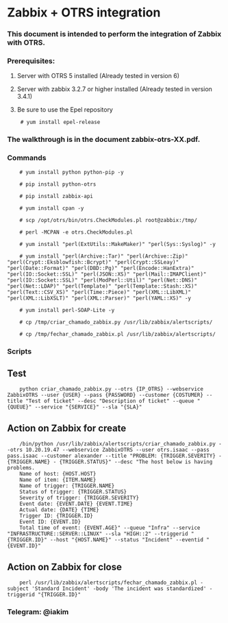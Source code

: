 # Zabbix + OTRS integration

### This document is intended to perform the integration of Zabbix with OTRS.

### Prerequisites:

1. Server with OTRS 5 installed (Already tested in version 6)
2. Server with zabbix 3.2.7 or higher installed (Already tested in version 3.4.1)
3. Be sure to use the Epel repository

        # yum install epel-release

### The walkthrough is in the document zabbix-otrs-XX.pdf.

### Commands

        # yum install python python-pip -y

        # pip install python-otrs
        
        # pip install zabbix-api

        # yum install cpan -y

        # scp /opt/otrs/bin/otrs.CheckModules.pl root@zabbix:/tmp/

        # perl -MCPAN -e otrs.CheckModules.pl

        # yum install "perl(ExtUtils::MakeMaker)" "perl(Sys::Syslog)" -y

        # yum install "perl(Archive::Tar)" "perl(Archive::Zip)" "perl(Crypt::Eksblowfish::Bcrypt)" "perl(Crypt::SSLeay)" "perl(Date::Format)" "perl(DBD::Pg)" "perl(Encode::HanExtra)" "perl(IO::Socket::SSL)" "perl(JSON::XS)" "perl(Mail::IMAPClient)" "perl(IO::Socket::SSL)" "perl(ModPerl::Util)" "perl(Net::DNS)" "perl(Net::LDAP)" "perl(Template)" "perl(Template::Stash::XS)" "perl(Text::CSV_XS)" "perl(Time::Piece)" "perl(XML::LibXML)" "perl(XML::LibXSLT)" "perl(XML::Parser)" "perl(YAML::XS)" -y

        # yum install perl-SOAP-Lite -y

        # cp /tmp/criar_chamado_zabbix.py /usr/lib/zabbix/alertscripts/

        # cp /tmp/fechar_chamado_zabbix.pl /usr/lib/zabbix/alertscripts/

### Scripts

## Test
        python criar_chamado_zabbix.py --otrs {IP_OTRS} --webservice ZabbixOTRS --user {USER} --pass {PASSWORD} --customer {COSTUMER} --title "Test of ticket" --desc "Description of ticket" --queue "{QUEUE}" --service "{SERVICE}" --sla "{SLA}"

## Action on Zabbix for create
        /bin/python /usr/lib/zabbix/alertscripts/criar_chamado_zabbix.py --otrs 10.20.19.47 --webservice ZabbixOTRS --user otrs.isaac --pass pass.isaac --customer alexander --title "PROBLEM: {TRIGGER.SEVERITY} - {TRIGGER.NAME} - {TRIGGER.STATUS}" --desc "The host below is having problems.
        Name of host: {HOST.HOST}
        Name of item: {ITEM.NAME}
        Name of trigger: {TRIGGER.NAME}
        Status of trigger: {TRIGGER.STATUS}
        Severity of trigger: {TRIGGER.SEVERITY}
        Event date: {EVENT.DATE} {EVENT.TIME}
        Actual date: {DATE} {TIME}
        Trigger ID: {TRIGGER.ID}
        Event ID: {EVENT.ID}
        Total time of event: {EVENT.AGE}" --queue "Infra" --service "INFRASTRUCTURE::SERVER::LINUX" --sla "HIGH::2" --triggerid "{TRIGGER.ID}" --host "{HOST.NAME}" --status "Incident" --eventid "{EVENT.ID}"

## Action on Zabbix for close
        perl /usr/lib/zabbix/alertscripts/fechar_chamado_zabbix.pl -subject 'Standard Incident' -body 'The incident was standardized' -triggerid "{TRIGGER.ID}"

### Telegram: @iakim
